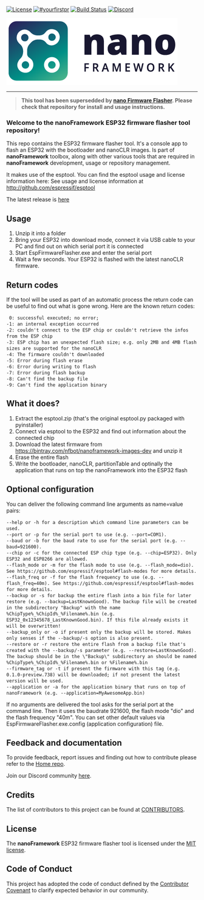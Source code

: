 [![License](https://img.shields.io/badge/License-MIT-blue.svg)](https://opensource.org/licenses/MIT) [![#yourfirstpr](https://img.shields.io/badge/first--timers--only-friendly-blue.svg)](https://github.com/nanoframework/Home/blob/master/CONTRIBUTING.md) [![Build Status](https://dev.azure.com/nanoframework/esp32-firmware-flasher/_apis/build/status/nanoframework.esp32-firmware-flasher?branchName=master)](https://dev.azure.com/nanoframework/esp32-firmware-flasher/_build/latest?definitionId=42&branchName=master) [![Discord](https://img.shields.io/discord/478725473862549535.svg)](https://discord.gg/gCyBu8T)

![nanoFramework logo](https://github.com/nanoframework/Home/blob/master/resources/logo/nanoFramework-repo-logo.png)

-----

>**This tool has been supersedded by [nano Firmware Flasher](https://github.com/nanoframework/nanoFirmwareFlasher).
Please check that repository for install and usage instructions.**


### Welcome to the **nanoFramework** ESP32 firmware flasher tool repository!

This repo contains the ESP32 firmware flasher tool.
It's a console app to flash an ESP32 with the bootloader and nanoCLR images.
Is part of **nanoFramework** toolbox, along with other various tools that are required in **nanoFramework** development, usage or repository management.

It makes use of the esptool. You can find the esptool usage and license information here: See usage and license information at http://github.com/espressif/esptool

The latest release is [here](https://github.com/nanoframework/nf-tool-esp32-firmware-flasher/releases)

## Usage

1. Unzip it into a folder
2. Bring your ESP32 into download mode, connect it via USB cable to your PC and find out on which serial port it is connected
3. Start EspFirmwareFlasher.exe and enter the serial port
4. Wait a few seconds. Your ESP32 is flashed with the latest nanoCLR firmware.

## Return codes

If the tool will be used as part of an automatic process the return code can be useful to find out what is gone wrong. Here are the known return codes:

```text
 0: successful executed; no error;
-1: an internal exception occurred
-2: couldn't connect to the ESP chip or couldn't retrieve the infos from the ESP chip
-3: ESP chip has an unexpected flash size; e.g. only 2MB and 4MB flash sizes are supported for the nanoCLR
-4: The firmware couldn't downloaded
-5: Error during flash erase
-6: Error during writing to flash
-7: Error during flash backup
-8: Can't find the backup file
-9: Can't find the application binary
```

## What it does?

1. Extract the esptool.zip (that's the original esptool.py packaged with pyinstaller)
2. Connect via esptool to the ESP32 and find out information about the connected chip
3. Download the latest firmware from https://bintray.com/nfbot/nanoframework-images-dev and unzip it
4. Erase the entire flash
5. Write the bootloader, nanoCLR, partitionTable and optinally the application that runs on top the nanoFramework into the ESP32 flash

## Optional configuration

You can deliver the following command line arguments as name=value pairs:

```text
--help or -h for a description which command line parameters can be used.
--port or -p for the serial port to use (e.g. --port=COM1).
--baud or -b for the baud rate to use for the serial port (e.g. --baud=921600).
--chip or -c for the connected ESP chip type (e.g. --chip=ESP32). Only ESP32 and ESP8266 are allowed.
--flash_mode or -m for the flash mode to use (e.g. --flash_mode=dio). See https://github.com/espressif/esptool#flash-modes for more details.
--flash_freq or -f for the flash frequency to use (e.g. --flash_freq=40m). See https://github.com/espressif/esptool#flash-modes for more details.
--backup or -s for backup the entire flash into a bin file for later restore (e.g. --backup=LastKnownGood). The backup file will be created in the subdirectory "Backup" with the name %ChipType%_%ChipId%_%Filename%.bin (e.g. ESP32_0x12345678_LastKnownGood.bin). If this file already exists it will be overwritten!
--backup_only or -o if present only the backup will be stored. Makes only senses if the --backup/-s option is also present.
--restore or -r restore the entire flash from a backup file that's created with the --backup/-s parameter (e.g. --restore=LastKnownGood). The backup should be in the \"Backup\" subdirectory an should be named %ChipType%_%ChipId%_%Filename%.bin or %Filename%.bin
--firmware_tag or -t if present the firmware with this tag (e.g. 0.1.0-preview.738) will be downloaded; if not present the latest version will be used.
--application or -a for the application binary that runs on top of nanoFramework (e.g. --application=MyAwesomeApp.bin)
```

If no arguments are delivered the tool asks for the serial port at the command line. Then it uses the baudrate 921600, the flash mode "dio" and the flash frequency "40m". You can set other default values via EspFirmwareFlasher.exe.config (application configuration) file.

## Feedback and documentation

To provide feedback, report issues and finding out how to contribute please refer to the [Home repo](https://github.com/nanoframework/Home).

Join our Discord community [here](https://discord.gg/gCyBu8T).

## Credits

The list of contributors to this project can be found at [CONTRIBUTORS](https://github.com/nanoframework/Home/blob/master/CONTRIBUTORS.md).

## License

The **nanoFramework** ESP32 firmware flasher tool is licensed under the [MIT license](https://opensource.org/licenses/MIT).

## Code of Conduct

This project has adopted the code of conduct defined by the [Contributor Covenant](http://contributor-covenant.org/)
to clarify expected behavior in our community.
